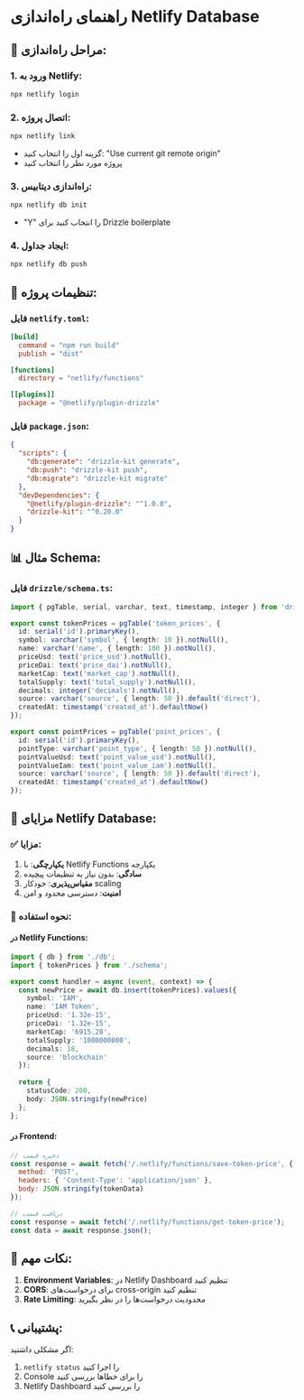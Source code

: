 # راهنمای راه‌اندازی Netlify Database

## 🚀 **مراحل راه‌اندازی:**

### **1. ورود به Netlify:**
```bash
npx netlify login
```

### **2. اتصال پروژه:**
```bash
npx netlify link
```
- گزینه اول را انتخاب کنید: "Use current git remote origin"
- پروژه مورد نظر را انتخاب کنید

### **3. راه‌اندازی دیتابیس:**
```bash
npx netlify db init
```
- "Y" را انتخاب کنید برای Drizzle boilerplate

### **4. ایجاد جداول:**
```bash
npx netlify db push
```

## 🔧 **تنظیمات پروژه:**

### **فایل `netlify.toml`:**
```toml
[build]
  command = "npm run build"
  publish = "dist"

[functions]
  directory = "netlify/functions"

[[plugins]]
  package = "@netlify/plugin-drizzle"
```

### **فایل `package.json`:**
```json
{
  "scripts": {
    "db:generate": "drizzle-kit generate",
    "db:push": "drizzle-kit push",
    "db:migrate": "drizzle-kit migrate"
  },
  "devDependencies": {
    "@netlify/plugin-drizzle": "^1.0.0",
    "drizzle-kit": "^0.20.0"
  }
}
```

## 📊 **مثال Schema:**

### **فایل `drizzle/schema.ts`:**
```typescript
import { pgTable, serial, varchar, text, timestamp, integer } from 'drizzle-orm/pg-core';

export const tokenPrices = pgTable('token_prices', {
  id: serial('id').primaryKey(),
  symbol: varchar('symbol', { length: 10 }).notNull(),
  name: varchar('name', { length: 100 }).notNull(),
  priceUsd: text('price_usd').notNull(),
  priceDai: text('price_dai').notNull(),
  marketCap: text('market_cap').notNull(),
  totalSupply: text('total_supply').notNull(),
  decimals: integer('decimals').notNull(),
  source: varchar('source', { length: 50 }).default('direct'),
  createdAt: timestamp('created_at').defaultNow()
});

export const pointPrices = pgTable('point_prices', {
  id: serial('id').primaryKey(),
  pointType: varchar('point_type', { length: 50 }).notNull(),
  pointValueUsd: text('point_value_usd').notNull(),
  pointValueIam: text('point_value_iam').notNull(),
  source: varchar('source', { length: 50 }).default('direct'),
  createdAt: timestamp('created_at').defaultNow()
});
```

## 🎯 **مزایای Netlify Database:**

### ✅ **مزایا:**
1. **یکپارچگی**: با Netlify Functions یکپارچه
2. **سادگی**: بدون نیاز به تنظیمات پیچیده
3. **مقیاس‌پذیری**: خودکار scaling
4. **امنیت**: دسترسی محدود و امن

### 🔧 **نحوه استفاده:**

#### **در Netlify Functions:**
```typescript
import { db } from './db';
import { tokenPrices } from './schema';

export const handler = async (event, context) => {
  const newPrice = await db.insert(tokenPrices).values({
    symbol: 'IAM',
    name: 'IAM Token',
    priceUsd: '1.32e-15',
    priceDai: '1.32e-15',
    marketCap: '6915.28',
    totalSupply: '1000000000',
    decimals: 18,
    source: 'blockchain'
  });
  
  return {
    statusCode: 200,
    body: JSON.stringify(newPrice)
  };
};
```

#### **در Frontend:**
```javascript
// ذخیره قیمت
const response = await fetch('/.netlify/functions/save-token-price', {
  method: 'POST',
  headers: { 'Content-Type': 'application/json' },
  body: JSON.stringify(tokenData)
});

// دریافت قیمت
const response = await fetch('/.netlify/functions/get-token-price');
const data = await response.json();
```

## 🚨 **نکات مهم:**

1. **Environment Variables**: در Netlify Dashboard تنظیم کنید
2. **CORS**: برای درخواست‌های cross-origin تنظیم کنید
3. **Rate Limiting**: محدودیت درخواست‌ها را در نظر بگیرید

## 📞 **پشتیبانی:**

اگر مشکلی داشتید:
1. `netlify status` را اجرا کنید
2. Console را برای خطاها بررسی کنید
3. Netlify Dashboard را بررسی کنید

